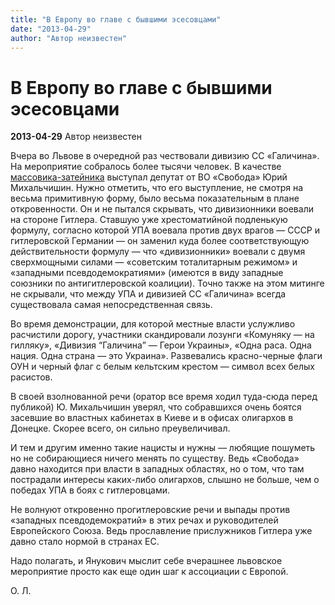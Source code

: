 ```yaml
---
title: "В Европу во главе с бывшими эсесовцами"
date: "2013-04-29"
author: "Автор неизвестен"
---
```


# В Европу во главе с бывшими эсесовцами

**2013-04-29** Автор неизвестен

Вчера во Львове в очередной раз чествовали дивизию СС «Галичина». На мероприятие собралось более тысячи человек. В качестве [массовика-затейника](http://www.youtube.com/watch?v=m4aoIsVouss&feature=player_embedded) выступал депутат от ВО «Свобода» Юрий Михальчишин. Нужно отметить, что его выступление, не смотря на весьма примитивную форму, было весьма показательным в плане откровенности. Он и не пытался скрывать, что дивизионники воевали на стороне Гитлера. Ставшую уже хрестоматийной подленькую формулу, согласно которой УПА воевала против двух врагов — СССР и гитлеровской Германии — он заменил куда более соответствующую действительности формулу — что «дивизионники» воевали с двумя сверхмощными силами — «советским тоталитарным режимом» и «западными псевдодемократиями» (имеются в виду западные союзники по антигитлеровской коалиции). Точно также на этом митинге не скрывали, что между УПА и дивизией СС «Галичина» всегда существовала самая непосредственная связь.

Во время демонстрации, для которой местные власти услужливо расчистили дорогу, участники скандировали лозунги «Комуняку — на гилляку», «Дивизия “Галичина” — Герои Украины», «Одна раса. Одна нация. Одна страна — это Украина». Развевались красно-черные флаги ОУН и черный флаг с белым кельтским крестом — символ всех белых расистов.

В своей взолнованной речи (оратор все время ходил туда-сюда перед публикой) Ю. Михальчишин уверял, что собравшихся очень боятся засевшие во властных кабинетах в Киеве и в офисах олигархов в Донецке. Скорее всего, он сильно преувеличивал.

И тем и другим именно такие нацисты и нужны — любящие пошуметь но не собирающиеся ничего менять по существу. Ведь «Свобода» давно находится при власти в западных областях, но о том, что там пострадали интересы каких-либо олигархов, слышно не больше, чем о победах УПА в боях с гитлеровцами.

Не волнуют откровенно прогитлеровские речи и выпады против «западных псевдодемократий» в этих речах и руководителей Европейского Союза. Ведь прославление прислужников Гитлера уже давно стало нормой в странах ЕС.

Надо полагать, и Янукович мыслит себе вчерашнее львовское мероприятие просто как еще один шаг к ассоциации с Европой.

О. Л.
